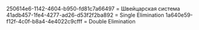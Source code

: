 250614e6-1142-4604-b950-fd81c7a66497 = Швейцарская система
41adb457-1fe4-4277-ad26-d53f2f2ba892 = Single Elimination
1a640e59-f12f-4c0f-b8a4-4e4022c9cfff =  Double Elimination